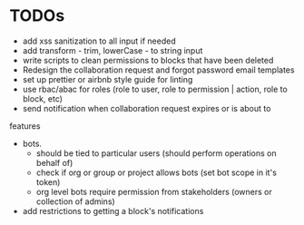 # TODOs

- add xss sanitization to all input if needed
- add transform - trim, lowerCase - to string input
- write scripts to clean permissions to blocks that have been deleted
- Redesign the collaboration request and forgot password email templates
- set up prettier or airbnb style guide for linting
- use rbac/abac for roles (role to user, role to permission | action, role to block, etc)
- send notification when collaboration request expires or is about to

features

- bots.
  - should be tied to particular users (should perform operations on behalf of)
  - check if org or group or project allows bots (set bot scope in it's token)
  - org level bots require permission from stakeholders (owners or collection of admins)
- add restrictions to getting a block's notifications
